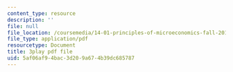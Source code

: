 ```yaml
---
content_type: resource
description: ''
file: null
file_location: /coursemedia/14-01-principles-of-microeconomics-fall-2018/5af06af94bac3d209a674b39dc685787_PC3qooaF5Xs.pdf
file_type: application/pdf
resourcetype: Document
title: 3play pdf file
uid: 5af06af9-4bac-3d20-9a67-4b39dc685787
---
```

